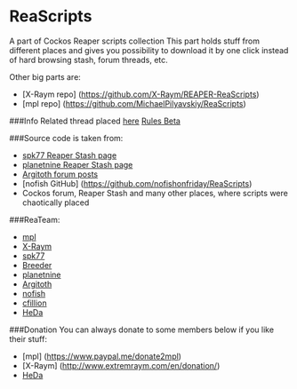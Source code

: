 # ReaScripts
A part of Cockos Reaper scripts collection
This part holds stuff from different places and gives you possibility to download it by one click instead of hard browsing stash, forum threads, etc.

Other big parts are:
- [X-Raym repo] (https://github.com/X-Raym/REAPER-ReaScripts)
- [mpl repo] (https://github.com/MichaelPilyavskiy/ReaScripts)

###Info
Related thread placed [here](http://forum.cockos.com/showthread.php?t=169127)
[Rules Beta](http://forum.cockos.com/showpost.php?p=1602628&postcount=101)

###Source code is taken from:
- [spk77 Reaper Stash page](http://stash.reaper.fm/u/spk77)
- [planetnine Reaper Stash page](http://stash.reaper.fm/u/planetnine)
- [Argitoth forum posts](http://forum.cockos.com/member.php?u=7973)
- [nofish GitHub] (https://github.com/nofishonfriday/ReaScripts)
- Cockos forum, Reaper Stash and many other places, where scripts were chaotically placed

###ReaTeam:
- [mpl](http://forum.cockos.com/member.php?u=70694)
- [X-Raym](http://forum.cockos.com/member.php?u=58284)
- [spk77](http://forum.cockos.com/member.php?u=49553)
- [Breeder](http://forum.cockos.com/member.php?u=27094)
- [planetnine](http://forum.cockos.com/member.php?u=6549)
- [Argitoth](http://forum.cockos.com/member.php?u=7973)
- [nofish](http://forum.cockos.com/member.php?u=6870)
- [cfillion](http://forum.cockos.com/member.php?u=98780)
- [HeDa](http://forum.cockos.com/member.php?u=47822)

###Donation
You can always donate to some members below if you like their stuff:
- [mpl] (https://www.paypal.me/donate2mpl)
- [X-Raym] (http://www.extremraym.com/en/donation/)
- [HeDa](https://www.patreon.com/heda?ty=h)
